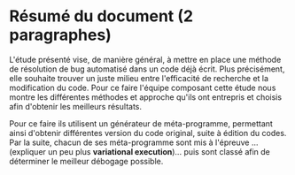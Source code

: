 # Résumé du document (2 paragraphes)

L'étude présenté vise, de manière général, à mettre en place une méthode de résolution de bug automatisé dans un code déjà écrit. Plus précisément, elle souhaite trouver un juste milieu entre l'efficacité de recherche et la modification du code. Pour ce faire l'équipe composant cette étude nous montre les différentes méthodes et approche qu'ils ont entrepris et choisis afin d'obtenir les meilleurs résultats.

Pour ce faire ils utilisent un générateur de méta-programme, permettant ainsi d'obtenir différentes version du code original, suite à édition du codes. Par la suite, chacun de ses méta-programme sont mis à l'épreuve ... (expliquer un peu plus **variational execution**)... puis sont classé afin de déterminer le meilleur débogage possible.